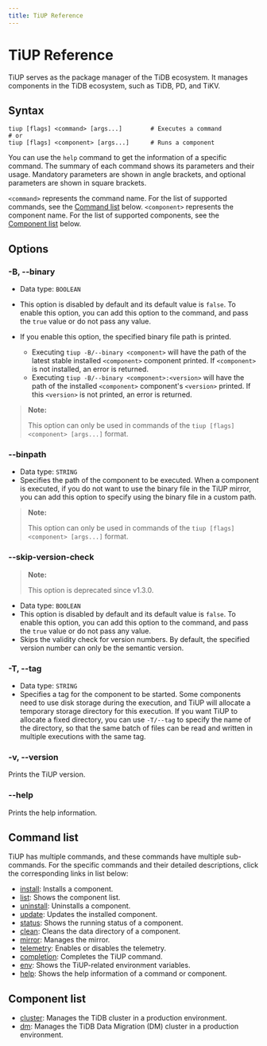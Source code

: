 ```yaml
---
title: TiUP Reference
---
```


# TiUP Reference

TiUP serves as the package manager of the TiDB ecosystem. It manages components in the TiDB ecosystem, such as TiDB, PD, and TiKV.

## Syntax

```shell
tiup [flags] <command> [args...]        # Executes a command
# or
tiup [flags] <component> [args...]      # Runs a component
```

You can use the `help` command to get the information of a specific command. The summary of each command shows its parameters and their usage. Mandatory parameters are shown in angle brackets, and optional parameters are shown in square brackets.

`<command>` represents the command name. For the list of supported commands, see the [Command list](#command-list) below. `<component>` represents the component name. For the list of supported components, see the [Component list](#component-list) below.

## Options

### -B, --binary

- Data type: `BOOLEAN`
- This option is disabled by default and its default value is `false`. To enable this option, you can add this option to the command, and pass the `true` value or do not pass any value.
- If you enable this option, the specified binary file path is printed.

    - Executing `tiup -B/--binary <component>` will have the path of the latest stable installed `<component>` component printed. If `<component>` is not installed, an error is returned.
    - Executing `tiup -B/--binary <component>:<version>` will have the path of the installed `<component>` component's `<version>` printed. If this `<version>` is not printed, an error is returned.

> **Note:**
>
> This option can only be used in commands of the `tiup [flags] <component> [args...]` format.

### --binpath

- Data type: `STRING`
- Specifies the path of the component to be executed. When a component is executed, if you do not want to use the binary file in the TiUP mirror, you can add this option to specify using the binary file in a custom path.

> **Note:**
>
> This option can only be used in commands of the `tiup [flags] <component> [args...]` format.

### --skip-version-check

> **Note:**
>
> This option is deprecated since v1.3.0.

- Data type: `BOOLEAN`
- This option is disabled by default and its default value is `false`. To enable this option, you can add this option to the command, and pass the `true` value or do not pass any value.
- Skips the validity check for version numbers. By default, the specified version number can only be the semantic version.

### -T, --tag

- Data type: `STRING`
- Specifies a tag for the component to be started. Some components need to use disk storage during the execution, and TiUP will allocate a temporary storage directory for this execution. If you want TiUP to allocate a fixed directory, you can use `-T/--tag` to specify the name of the directory, so that the same batch of files can be read and written in multiple executions with the same tag.

### -v, --version

Prints the TiUP version.

### --help

Prints the help information.

## Command list

TiUP has multiple commands, and these commands have multiple sub-commands. For the specific commands and their detailed descriptions, click the corresponding links in list below:

- [install](/tiup/tiup-command-install.md): Installs a component.
- [list](/tiup/tiup-command-list.md): Shows the component list.
- [uninstall](/tiup/tiup-command-uninstall.md): Uninstalls a component.
- [update](/tiup/tiup-command-update.md): Updates the installed component.
- [status](/tiup/tiup-command-status.md): Shows the running status of a component.
- [clean](/tiup/tiup-command-clean.md): Cleans the data directory of a component.
- [mirror](/tiup/tiup-command-mirror.md): Manages the mirror.
- [telemetry](/tiup/tiup-command-telemetry.md): Enables or disables the telemetry.
- [completion](/tiup/tiup-command-completion.md): Completes the TiUP command.
- [env](/tiup/tiup-command-env.md): Shows the TiUP-related environment variables.
- [help](/tiup/tiup-command-help.md): Shows the help information of a command or component.

## Component list

- [cluster](/tiup/tiup-component-cluster.md): Manages the TiDB cluster in a production environment.
- [dm](/tiup/tiup-component-dm.md): Manages the TiDB Data Migration (DM) cluster in a production environment.
